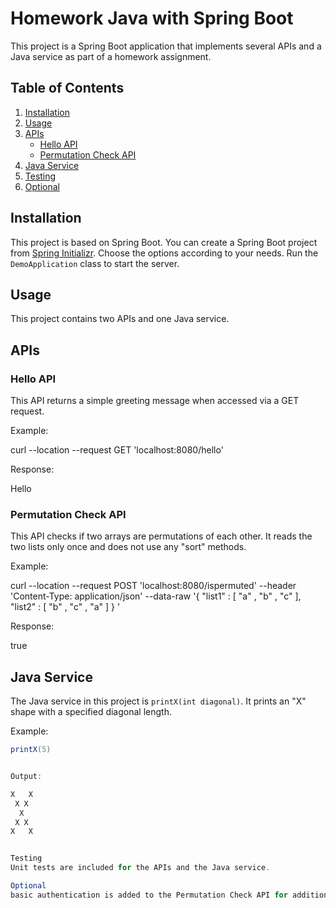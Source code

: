 # Homework Java with Spring Boot

This project is a Spring Boot application that implements several APIs and a Java service as part of a homework assignment.

## Table of Contents

1. [Installation](#installation)
2. [Usage](#usage)
3. [APIs](#apis)
   - [Hello API](#hello-api)
   - [Permutation Check API](#permutation-check-api)
4. [Java Service](#java-service)
5. [Testing](#testing)
6. [Optional](#optional)

## Installation

This project is based on Spring Boot. You can create a Spring Boot project from [Spring Initializr](https://start.spring.io/). Choose the options according to your needs. Run the `DemoApplication` class to start the server.

## Usage

This project contains two APIs and one Java service.

## APIs

### Hello API

This API returns a simple greeting message when accessed via a GET request.

Example:

curl --location --request GET 'localhost:8080/hello'

Response:

Hello

### Permutation Check API

This API checks if two arrays are permutations of each other. It reads the two lists only once and does not use any "sort" methods.

Example:

curl --location --request POST 'localhost:8080/ispermuted'
--header 'Content-Type: application/json'
--data-raw '{
"list1" : [
"a" ,
"b" ,
"c"
],
"list2" : [
"b" ,
"c" ,
"a"
]
} '

Response:

true

## Java Service

The Java service in this project is `printX(int diagonal)`. It prints an "X" shape with a specified diagonal length.

Example:

```java
printX(5)


Output:

X   X
 X X
  X
 X X
X   X


Testing
Unit tests are included for the APIs and the Java service.

Optional
basic authentication is added to the Permutation Check API for additional security.
```
